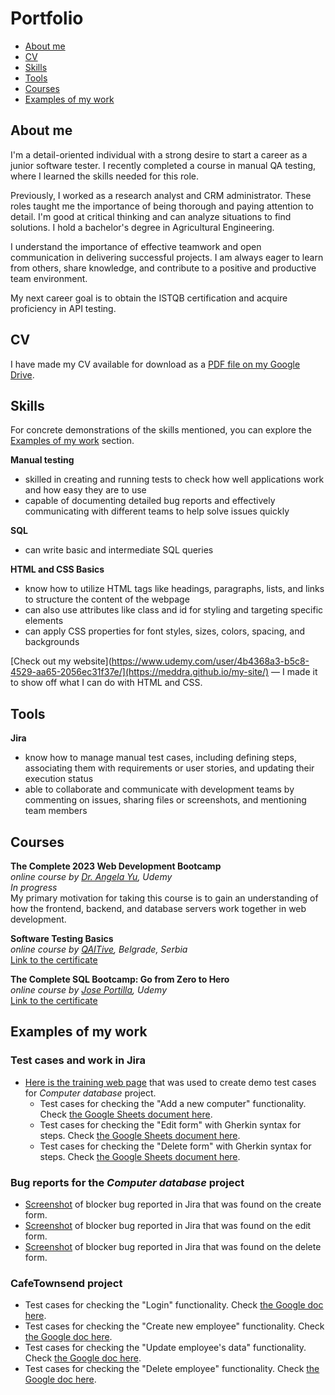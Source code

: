 # Portfolio
- [About me](#about-me)
- [CV](#cv)
- [Skills](#skills)
- [Tools](#tools)
- [Courses](#courses)
- [Examples of my work](#examples-of-my-work)


 ## About me

I'm a detail-oriented individual with a strong desire to start a career as a junior software tester. I recently completed a course in manual QA testing, where I learned the skills needed for this role.

Previously, I worked as a research analyst and CRM administrator. These roles taught me the importance of being thorough and paying attention to detail. I'm good at critical thinking and can analyze situations to find solutions. I hold a bachelor's degree in Agricultural Engineering.

I understand the importance of effective teamwork and open communication in delivering successful projects. I am always eager to learn from others, share knowledge, and contribute to a positive and productive team environment.

My next career goal is to obtain the ISTQB certification and acquire proficiency in API testing.


## CV

I have made my CV available for download as a [PDF file on my Google Drive](https://drive.google.com/file/d/1oXG025mTD0SlFL6GJgoG5i9XiV4kN0lx/view?usp=sharing).

## Skills

For concrete demonstrations of the skills mentioned, you can explore the [Examples of my work](#examples-of-my-work) section.

__Manual testing__
  * skilled in creating and running tests to check how well applications work and how easy they are to use
  * capable of documenting detailed bug reports and effectively communicating with different teams to help solve issues quickly

__SQL__
  * can write basic and intermediate SQL queries

__HTML and CSS Basics__  
* know how to utilize HTML tags like headings, paragraphs, lists, and links to structure the content of the webpage
* can also use attributes like class and id for styling and targeting specific elements 
* can apply CSS properties for font styles, sizes, colors, spacing, and backgrounds

[Check out my website](https://www.udemy.com/user/4b4368a3-b5c8-4529-aa65-2056ec31f37e/](https://meddra.github.io/my-site/) — I made it to show off what I can do with HTML and CSS.

## Tools

__Jira__
 * know how to manage manual test cases, including defining steps, associating them with requirements or user stories, and updating their execution status
 * able to collaborate and communicate with development teams by commenting on issues, sharing files or screenshots, and mentioning team members

## Courses

__The Complete 2023 Web Development Bootcamp__  
*online course by [Dr. Angela Yu](https://www.udemy.com/user/4b4368a3-b5c8-4529-aa65-2056ec31f37e/), Udemy*  
*In progress*  
My primary motivation for taking this course is to gain an understanding of how the frontend, backend, and database servers work together in web development.


__Software Testing Basics__  
*online course by [QAITive](https://www.qaitive.rs/), Belgrade, Serbia*  
[Link to the certificate](https://drive.google.com/file/d/1onD-GHfQUaVDTgTtFa_4sXpF0OE_nKI8/view?usp=sharing)


__The Complete SQL Bootcamp: Go from Zero to Hero__  
*online course by [Jose Portilla](https://www.udemy.com/user/joseportilla/), Udemy*  
[Link to the certificate](https://www.udemy.com/certificate/UC-225392e7-971f-42bf-b585-64c0282f27f5/)

## Examples of my work

### Test cases and work in Jira

* [Here is the training web page](https://computer-database.gatling.io/computers) that was used to create demo test cases for *Computer database* project.
  * Test cases for checking the "Add a new computer" functionality. Check [the Google Sheets document here](https://docs.google.com/spreadsheets/d/1_IkgUC6JjluY1P4yjRqjRa5bCMjPrTxeXQz0S-vQCmY/edit#gid=264145779).
  * Test cases for checking the "Edit form" with Gherkin syntax for steps. Check [the Google Sheets document here](https://docs.google.com/spreadsheets/d/1_IkgUC6JjluY1P4yjRqjRa5bCMjPrTxeXQz0S-vQCmY/edit#gid=1998003479).
  * Test cases for checking the "Delete form" with Gherkin syntax for steps. Check [the Google Sheets document here](https://docs.google.com/spreadsheets/d/1_IkgUC6JjluY1P4yjRqjRa5bCMjPrTxeXQz0S-vQCmY/edit#gid=446031779).
  
### Bug reports for the *Computer database* project
  *  [Screenshot](https://tinyurl.com/2y9hb34t) of blocker bug reported in Jira that was found on the create form.
  *  [Screenshot](https://tinyurl.com/29c7w76y) of blocker bug reported in Jira that was found on the edit form.
  *  [Screenshot](https://tinyurl.com/2y24ogqy) of blocker bug reported in Jira that was found on the delete form.

### CafeTownsend project

* Test cases for checking the "Login" functionality. Check [the Google doc here](https://docs.google.com/document/d/1Ww9YuMAQdG_HL2VG2bpqOx1yHFLtNZ0JQ4wvmquvog8/edit?usp=sharing).
* Test cases for checking the "Create new employee" functionality. Check [the Google doc here](https://docs.google.com/document/d/1pT9EBJlsjyFKRsU9UJ5CjgjOZvfGv0d524vnBdaHI5Y/edit?usp=sharing).
* Test cases for checking the "Update employee's data" functionality. Check [the Google doc here](https://docs.google.com/document/d/1MwsnXGGvPNVstFs3SRVEQxr3fSnWjw-s7tNFX7Wt-ds/edit?usp=sharing).
* Test cases for checking the "Delete employee" functionality. Check [the Google doc here](https://docs.google.com/document/d/1UICkmZ6xB7Z7ru1RceBsao6CCxXro0SNtk73gugVeC0/edit?usp=sharing).

